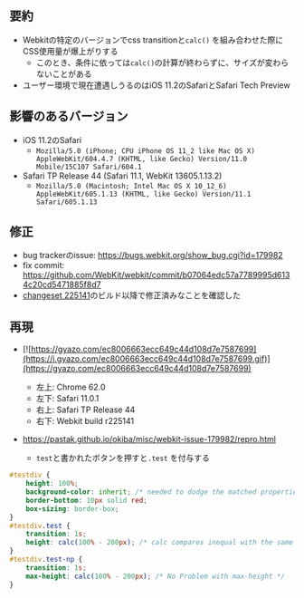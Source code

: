 ## 要約

- Webkitの特定のバージョンでcss transitionと`calc()` を組み合わせた際にCSS使用量が爆上がりする
  - このとき、条件に依っては`calc()`の計算が終わらずに、サイズが変わらないことがある
- ユーザー環境で現在遭遇しうるのはiOS 11.2のSafariとSafari Tech Preview

## 影響のあるバージョン

- iOS 11.2のSafari
  - `Mozilla/5.0 (iPhone; CPU iPhone OS 11_2 like Mac OS X) AppleWebKit/604.4.7 (KHTML, like Gecko) Version/11.0 Mobile/15C107 Safari/604.1`
- Safari TP Release 44 (Safari 11.1, WebKit 13605.1.13.2)
  - `Mozilla/5.0 (Macintosh; Intel Mac OS X 10_12_6) AppleWebKit/605.1.13 (KHTML, like Gecko) Version/11.1 Safari/605.1.13`

## 修正

- bug trackerのissue: https://bugs.webkit.org/show_bug.cgi?id=179982
- fix commit: https://github.com/WebKit/webkit/commit/b07064edc57a7789995d6134c20cd5471885f8d7
- [changeset 225141](https://trac.webkit.org/changeset/225141/webkit)のビルド以降で修正済みなことを確認した

## 再現

- [![https://gyazo.com/ec8006663ecc649c44d108d7e7587699](https://i.gyazo.com/ec8006663ecc649c44d108d7e7587699.gif)](https://gyazo.com/ec8006663ecc649c44d108d7e7587699)
  - 左上: Chrome 62.0
  - 左下: Safari 11.0.1
  - 右上: Safari TP Release 44
  - 右下: Webkit build r225141

- https://pastak.github.io/okiba/misc/webkit-issue-179982/repro.html
  - `test`と書かれたボタンを押すと`.test` を付与する
```css
#testdiv {
    height: 100%;
    background-color: inherit; /* needed to dodge the matched properties cache */
    border-bottom: 10px solid red;
    box-sizing: border-box;
}
#testdiv.test {
    transition: 1s;
    height: calc(100% - 200px); /* calc compares inequal with the same exact calc value */
}
#testdiv.test-np {
    transition: 1s;
    max-height: calc(100% - 200px); /* No Problem with max-height */
}
```

